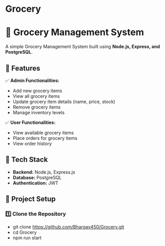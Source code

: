 # Grocery
# 🛒 Grocery Management System

A simple Grocery Management System built using **Node.js, Express, and PostgreSQL**.

## 📌 Features

✅ **Admin Functionalities:**
- Add new grocery items
- View all grocery items
- Update grocery item details (name, price, stock)
- Remove grocery items
- Manage inventory levels

✅ **User Functionalities:**
- View available grocery items
- Place orders for grocery items
- View order history

## 🚀 Tech Stack

- **Backend:** Node.js, Express.js
- **Database:** PostgreSQL
- **Authentication:** JWT 


## 📂 Project Setup

### 1️⃣ **Clone the Repository**

- git clone https://github.com/Bhargav450/Grocery.git
- cd Grocery
- npm run start
